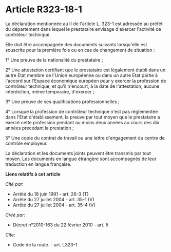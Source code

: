 # Article R323-18-1

La déclaration mentionnée au II de l'article L. 323-1 est adressée au préfet du département dans lequel le prestataire
envisage d'exercer l'activité de contrôleur technique. 

Elle doit être accompagnée des documents suivants lorsqu'elle est souscrite pour la première fois ou en cas de changement de
situation : 

1° Une preuve de la nationalité du prestataire ; 

2° Une attestation certifiant que le prestataire est légalement établi dans un autre Etat membre de l'Union européenne ou
dans un autre Etat partie à l'accord sur l'Espace économique européen pour y exercer la profession de contrôleur technique,
et qu'il n'encourt, à la date de l'attestation, aucune interdiction, même temporaire, d'exercer ; 

3° Une preuve de ses qualifications professionnelles ; 

4° Lorsque la profession de contrôleur technique n'est pas réglementée dans l'Etat d'établissement, la preuve par tout moyen
que le prestataire a exercé cette profession pendant au moins deux années au cours des dix années précédant la prestation ; 

5° Une copie du contrat de travail ou une lettre d'engagement du centre de contrôle employeur. 

La déclaration et les documents joints peuvent être transmis par tout moyen. Les documents en langue étrangère sont
accompagnés de leur traduction en langue française.

**Liens relatifs à cet article**

_Cité par_:

  - Arrêté du 18 juin 1991 - art. 26-3 (T)
  - Arrêté du 27 juillet 2004 - art. 35-1 (V)
  - Arrêté du 27 juillet 2004 - art. 35-4 (V)

_Créé par_:

  - Décret n°2010-163 du 22 février 2010 - art. 5

_Cite_:

  - Code de la route. - art. L323-1
